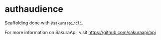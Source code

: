 # authaudience
Scaffolding done with `@sakuraapi/cli`.

For more information on SakuraApi, visit https://github.com/sakuraapi/api
